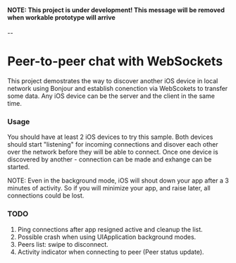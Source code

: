 #### NOTE: This project is under development! This message will be removed when workable prototype will arrive

--

# Peer-to-peer chat with WebSockets

This project demostrates the way to discover another iOS device in local network using Bonjour and establish conenction via WebScokets to transfer some data.
Any iOS device can be the server and the client in the same time.

### Usage

You should have at least 2 iOS devices to try this sample. Both devices should start "listening" for incoming connections and disover each other over the network before they will be able to connect. Once one device is discovered by another - connection can be made and exhange can be started.

NOTE: Even in the background mode, iOS will shout down your app after a 3 minutes of activity. So if you will minimize your app, and raise later, all connections could be lost.

### TODO
1. Ping connections after app resigned active and cleanup the list.
2. Possible crash when using UIApplication background modes.
3. Peers list: swipe to disconnect.
4. Activity indicator when connecting to peer (Peer status update).